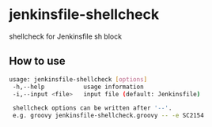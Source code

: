 # jenkinsfile-shellcheck

shellcheck for Jenkinsfile sh block

## How to use

```sh
usage: jenkinsfile-shellcheck [options]
 -h,--help           usage information
 -i,--input <file>   input file (default: Jenkinsfile)

 shellcheck options can be written after '--'.
 e.g. groovy jenkinsfile-shellcheck.groovy -- -e SC2154
```
